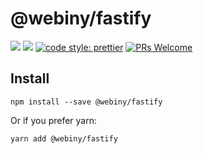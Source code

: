 # @webiny/fastify
[![](https://img.shields.io/npm/dw/@webiny/fastify.svg)](https://www.npmjs.com/package/@webiny/fastify) 
[![](https://img.shields.io/npm/v/@webiny/fastify.svg)](https://www.npmjs.com/package/@webiny/fastify)
[![code style: prettier](https://img.shields.io/badge/code_style-prettier-ff69b4.svg?style=flat-square)](https://github.com/prettier/prettier)
[![PRs Welcome](https://img.shields.io/badge/PRs-welcome-brightgreen.svg?style=flat-square)](http://makeapullrequest.com)

## Install
```
npm install --save @webiny/fastify
```

Or if you prefer yarn: 
```
yarn add @webiny/fastify
```
